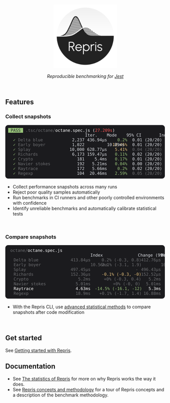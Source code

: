 <br>

<p align="center">
  <img src="./docs/img/logo.svg" width="200">
</p>
<p align="center">
  <i>Reproducible benchmarking for <a href="jestjs.io">Jest</a></i>
</p>

<br>

## Features

### Collect snapshots

<p>
  <img width="503" src="./docs/img/octane-dark.svg">
</p>

- Collect performance snapshots across many runs
- Reject poor quality samples automatically
- Run benchmarks in CI runners and other poorly controlled environments with confidence
- Identify unreliable benchmarks and automatically calibrate statistical tests

<BR>

### Compare snapshots

<p>
  <img width="503" src="./docs/img/octane-dark-compare.svg">
</p>

- With the Repris CLI, use [advanced statistical methods](./docs/statistics-of-repris.md) to compare snapshots after code modification

<BR>

## Get started

See [Getting started with Repris](./docs/tutorial.md).

## Documentation

- See [The statistics of Repris](./docs/statistics-of-repris.md) for more on why Repris works the way it does.
- See [Repris concepts and methodology](./docs/concepts.md) for a tour of Repris concepts and a description of the benchmark methodology.

